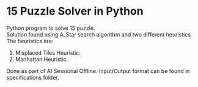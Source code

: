 # 15 Puzzle Solver in Python

Python program to solve 15 puzzle.  
Solution found using A_Star search algorithm and two different heuristics. The heuristics are: 
 
1. Misplaced Tiles Heuristic.
2. Manhattan Heuristic. 


Done as part of AI Sessional Offline. Input/Output format can be found in specifications folder. 
